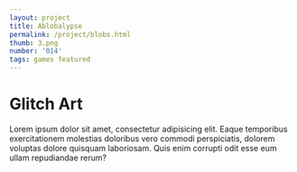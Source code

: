 ```yaml
---
layout: project
title: Ablobalypse
permalink: /project/blobs.html
thumb: 3.png
number: '014'
tags: games featured
---
```


# Glitch Art

Lorem ipsum dolor sit amet, consectetur adipisicing elit. Eaque temporibus exercitationem molestias doloribus vero commodi perspiciatis, dolorem voluptas dolore quisquam laboriosam. Quis enim corrupti odit esse eum ullam repudiandae rerum?
